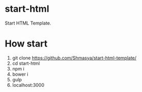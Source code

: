 # start-html
Start HTML Template.
# How start
1. git clone https://github.com/Shmasya/start-html-template/
2. cd start-html
3. npm i
4. bower i
5. gulp
6. localhost:3000
